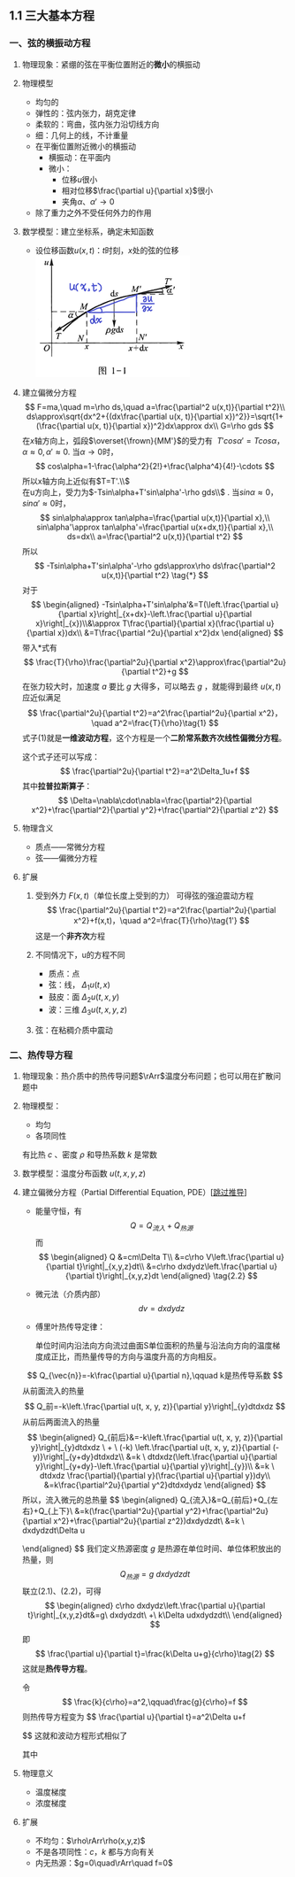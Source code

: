 ## 1.1 三大基本方程

### 一、弦的横振动方程

1. 物理现象：紧绷的弦在平衡位置附近的**微小**的横振动

2. 物理模型
   + 均匀的
   + 弹性的：弦内张力，胡克定律
   + 柔软的：弯曲，弦内张力沿切线方向
   + 细：几何上的线，不计重量
   + 在平衡位置附近微小的横振动
     + 横振动：在平面内
     + 微小：
       + 位移$u$很小
       + 相对位移$\frac{\partial u}{\partial x}$很小
       + 夹角$\alpha、\alpha'\to0$
   + 除了重力之外不受任何外力的作用
   
3. 数学模型：建立坐标系，确定未知函数
   + 设位移函数$u(x,t)$：$t$时刻，$x$处的弦的位移  
     <img src="./img/1-1.png"></img>
   
4. 建立偏微分方程
    $$
    F=ma,\quad m=\rho ds,\quad a=\frac{\partial^2 u(x,t)}{\partial t^2}\\
        ds\approx\sqrt{dx^2+{(dx\frac{\partial u(x, t)}{\partial x})^2}}=\sqrt{1+(\frac{\partial u(x, t)}{\partial x})^2}dx\approx dx\\
        G=\rho gds
    $$
    在$x$轴方向上，弧段$\overset{\frown}{MM'}$的受力有 $\  T'cos\alpha'=Tcos\alpha，\alpha\approx0,\alpha'\approx0$. 当$\alpha\to0$时，
    $$
    cos\alpha=1-\frac{\alpha^2}{2!}+\frac{\alpha^4}{4!}-\cdots
    $$
    所以x轴方向上近似有$T=T'.\\$  
    在u方向上，受力为$-Tsin\alpha+T'sin\alpha'-\rho gds\\$  .
    当$sin\alpha\approx0，sin\alpha'\approx0$时，
    $$
    sin\alpha\approx tan\alpha=\frac{\partial u(x,t)}{\partial x},\\
    sin\alpha'\approx tan\alpha'=\frac{\partial u(x+dx,t)}{\partial x},\\
    ds=dx\\
    a=\frac{\partial^2 u(x,t)}{\partial t^2}
    $$
    所以
    $$
    -Tsin\alpha+T'sin\alpha'-\rho gds\approx\rho ds\frac{\partial^2 u(x,t)}{\partial t^2}   \tag{*}
    $$
    对于
    $$
    \begin{aligned}
        -Tsin\alpha+T'sin\alpha'&=T(\left.\frac{\partial u}{\partial x}\right|_{x+dx}-\left.\frac{\partial u}{\partial x}\right|_{x})\\&\approx T\frac{\partial}{\partial x}(\frac{\partial u}{\partial x})dx\\
        &=T\frac{\partial ^2u}{\partial x^2}dx
    \end{aligned}
    $$
    带入*式有
    $$
    \frac{T}{\rho}\frac{\partial^2u}{\partial x^2}\approx\frac{\partial^2u}{\partial t^2}+g
    $$
    在张力较大时，加速度$\ a$ 要比 $g$ 大得多，可以略去 $g$ ，就能得到最终 $u(x,t)$ 应近似满足
    $$
    \frac{\partial^2u}{\partial t^2}=a^2\frac{\partial^2u}{\partial x^2}，\quad a^2=\frac{T}{\rho}\tag{1}
    $$
    式子(1)就是**一维波动方程**，这个方程是一个**二阶常系数齐次线性偏微分方程**。
    
    这个式子还可以写成：
    $$
    \frac{\partial^2u}{\partial t^2}=a^2\Delta_1u+f
    $$
    其中**拉普拉斯算子**：
    $$
    \Delta=\nabla\cdot\nabla=\frac{\partial^2}{\partial x^2}+\frac{\partial^2}{\partial y^2}+\frac{\partial^2}{\partial z^2}
    $$
    
    
5. 物理含义
   + 质点——常微分方程
   + 弦——偏微分方程
   
6. 扩展
    1. 受到外力 $F(x,t)$（单位长度上受到的力）
       可得弦的强迫震动方程
       $$
       \frac{\partial^2u}{\partial t^2}=a^2\frac{\partial^2u}{\partial x^2}+f(x,t)，\quad a^2=\frac{T}{\rho}\tag{1'}
       $$
       这是一个**非齐次**方程
       
    2. 不同情况下，u的方程不同
    
       + 质点：点
       + 弦：线， $\Delta_1u(t,x)$
       + 鼓皮：面 $\Delta_2u(t,x,y)$
       + 波：三维 $\Delta_3u(t,x,y,z)$  
    
    3. 弦：在粘稠介质中震动

### 二、热传导方程

1. 物理现象：热介质中的热传导问题$\rArr$温度分布问题；也可以用在扩散问题中

2. 物理模型：
   + 均匀
   + 各项同性
   
   有比热 $c$ 、密度 $\rho$ 和导热系数 $k$ 是常数
   
3. 数学模型：温度分布函数 $u(t,x,y,z)$

4. 建立偏微分方程（Partial Differential Equation, PDE）\[[跳过推导](#1.2.4)\]
   
    + 能量守恒，有
      $$
      Q=Q_{流入}+Q_{热源}\tag{2.1}
      $$
      而
      $$
      \begin{aligned}
          Q
          &=cm\Delta T\\
          &=c\rho V\left.\frac{\partial u}{\partial t}\right|_{x,y,z}dt\\
          &=c\rho dxdydz\left.\frac{\partial u}{\partial t}\right|_{x,y,z}dt
      \end{aligned}
      \tag{2.2}
      $$
    + 微元法（介质内部）$$dv=dxdydz$$
    + 傅里叶热传导定律：

      单位时间内沿法向方向流过曲面S单位面积的热量与沿法向方向的温度梯度成正比，而热量传导的方向与温度升高的方向相反。
    
    $$
    Q_{\vec{n}}=-k\frac{\partial u}{\partial n},\qquad k是热传导系数
    $$
   从前面流入的热量
   $$
   Q_前=-k\left.\frac{\partial u(t, x, y, z)}{\partial y}\right|_{y}dtdxdz
   $$
   从前后两面流入的热量
   $$
   \begin{aligned}
     Q_{前后}&=-k\left.\frac{\partial u(t, x, y, z)}{\partial y}\right|_{y}dtdxdz \ + \ (-k) \left.\frac{\partial u(t, x, y, z)}{\partial (-y)}\right|_{y+dy}dtdxdz\\
     &=k \ dtdxdz(\left.\frac{\partial u}{\partial y}\right|_{y+dy}-\left.\frac{\partial u}{\partial y}\right|_{y})\\
     &=k \ dtdxdz \frac{\partial}{\partial y}(\frac{\partial u}{\partial y})dy\\
     &=k\frac{\partial^2u}{\partial y^2}dtdxdydz
   \end{aligned}
   $$
   所以，流入微元的总热量
   $$
   \begin{aligned}
       Q_{流入}&=Q_{前后}+Q_{左右}+Q_{上下}\\
       &=k(\frac{\partial^2u}{\partial y^2}+\frac{\partial^2u}{\partial x^2}+\frac{\partial^2u}{\partial z^2})dxdydzdt\\
       &=k \ dxdydzdt\Delta u
   
   \end{aligned}
   $$
   我们定义热源密度 $g$ 是热源在单位时间、单位体积放出的热量，则
   $$
   Q_{热源}=g \ dxdydzdt
   $$
   联立(2.1)、(2.2)，可得
   $$
   \begin{aligned}
       c\rho dxdydz\left.\frac{\partial u}{\partial t}\right|_{x,y,z}dt&=g\ dxdydzdt\ +\ k\Delta udxdydzdt\\    
   \end{aligned}
   $$
   即
   $$
   \frac{\partial u}{\partial t}=\frac{k\Delta u+g}{c\rho}\tag{2}
   $$
   这就是<a name="1.2.4">**热传导方程**</a>。
   
   
   
   令
   $$
   \frac{k}{c\rho}=a^2,\qquad\frac{g}{c\rho}=f
   $$
   则热传导方程变为
   $$
   \frac{\partial u}{\partial t}=a^2\Delta u+f

   $$
   这就和波动方程形式相似了
   
   其中
   
5. 物理意义
    + 温度梯度
    + 浓度梯度
    
6.  扩展
    + 不均匀：$\rho\rArr\rho(x,y,z)$
    + 不是各项同性：$c，k$ 都与方向有关
    + 内无热源：$g=0\quad\rArr\quad f=0$